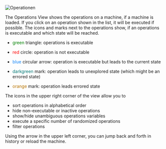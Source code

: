 ![Operationen](../screenshots/Operations.png)

The Operations View shows the operations on a machine, if a machine is loaded.
If you click on an operation shown in the list, it will be executed if possible.
The icons and marks next to the operations show, if an operations is executable and which state will be reached.
* <span style="color:green">green</span> triangle: operations is executable
* <span style="color:red">red</span> circle: operation is not executable
* <span style="color:#1284F7">blue</span> circular arrow: operation is executable but leads to the current state  

* <span style="color:#037875">darkgreen</span> mark: operation leads to unexplored state (which might be an errored state)
* <span style="color:#B77300">orange</span> mark: operation leads errored state  


The icons in the upper right corner of the view allow you to
* sort operations in alphabetical order
* hide non-executable or inactive operations
* show/hide unambiguous operations variables
* execute a specific number of randomized operations
* filter operations

Using the arrow in the upper left corner, you can jump back and forth in history or reload the machine.
